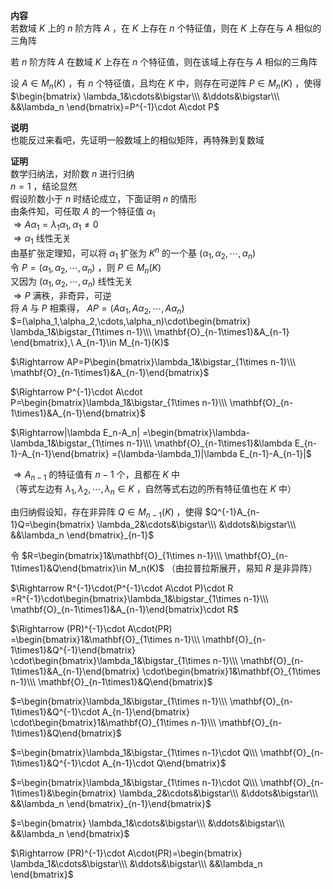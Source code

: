 **内容**  
若数域 $K$ 上的 $n$ 阶方阵 $A$ ，在 $K$ 上存在 $n$ 个特征值，则在 $K$ 上存在与 $A$ 相似的三角阵  
  
若 $n$ 阶方阵 $A$ 在数域 $K$ 上存在 $n$ 个特征值，则在该域上存在与 $A$ 相似的三角阵  
  
设 $A\in M_n(K)$ ，有 $n$ 个特征值，且均在 $K$ 中，则存在可逆阵 $P\in M_n(K)$ ，使得 $\begin{bmatrix}  
\lambda_1&\cdots&\bigstar\\\   
&\ddots&\bigstar\\\   
&&\lambda_n  
\end{bmatrix}=P^{-1}\cdot A\cdot P$   
  
**说明**  
也能反过来看吧，先证明一般数域上的相似矩阵，再特殊到复数域  
  
**证明**  
数学归纳法，对阶数 $n$ 进行归纳  
 $n=1$ ，结论显然  
假设阶数小于 $n$ 时结论成立，下面证明 $n$ 的情形  
由条件知，可任取 $A$ 的一个特征值 $\alpha_1$   
 $\Rightarrow A\alpha_1=\lambda_1\alpha_1,\alpha_1\neq0$   
 $\Rightarrow\alpha_1$ 线性无关  
由基扩张定理知，可以将 $\alpha_1$ 扩张为 $K^n$ 的一个基 $(\alpha_1,\alpha_2,\cdots,\alpha_n)$   
令 $P=(\alpha_1,\alpha_2,\cdots,\alpha_n)$ ，则 $P\in M_n(K)$   
又因为 $(\alpha_1,\alpha_2,\cdots,\alpha_n)$ 线性无关  
 $\Rightarrow P$ 满秩，非奇异，可逆  
将 $A$ 与 $P$ 相乘得， $AP=(A\alpha_1,A\alpha_2,\cdots,A\alpha_n)$   
 $=(\alpha_1,\alpha_2,\cdots,\alpha_n)\cdot\begin{bmatrix}  
\lambda_1&\bigstar_{1\times n-1}\\\   
\mathbf{O}_{n-1\times1}&A_{n-1}  
\end{bmatrix},\ A_{n-1}\in M_{n-1}(K)$   
  
 $\Rightarrow AP=P\begin{bmatrix}\lambda_1&\bigstar_{1\times n-1}\\\ \mathbf{O}_{n-1\times1}&A_{n-1}\end{bmatrix}$   
  
 $\Rightarrow P^{-1}\cdot A\cdot P=\begin{bmatrix}\lambda_1&\bigstar_{1\times n-1}\\\ \mathbf{O}_{n-1\times1}&A_{n-1}\end{bmatrix}$   
  
 $\Rightarrow|\lambda E_n-A_n|  
=\begin{bmatrix}\lambda-\lambda_1&\bigstar_{1\times n-1}\\\ \mathbf{O}_{n-1\times1}&\lambda E_{n-1}-A_{n-1}\end{bmatrix}  
=(\lambda-\lambda_1)|\lambda E_{n-1}-A_{n-1}|$   
  
 $\Rightarrow A_{n-1}$ 的特征值有 $n-1$ 个，且都在 $K$ 中  
（等式左边有 $\lambda_1,\lambda_2,\cdots,\lambda_n\in K$ ，自然等式右边的所有特征值也在 $K$ 中）  
  
由归纳假设知，存在非异阵 $Q\in M_{n-1}(K)$ ，使得 $Q^{-1}A_{n-1}Q=\begin{bmatrix}  
\lambda_2&\cdots&\bigstar\\\  
&\ddots&\bigstar\\\  
&&\lambda_n  
\end{bmatrix}_{n-1}$   
  
令 $R=\begin{bmatrix}1&\mathbf{O}_{1\times n-1}\\\ \mathbf{O}_{n-1\times1}&Q\end{bmatrix}\in M_n(K)$ （由拉普拉斯展开，易知 $R$ 是非异阵）  
  
 $\Rightarrow R^{-1}\cdot(P^{-1}\cdot A\cdot P)\cdot R  
=R^{-1}\cdot\begin{bmatrix}\lambda_1&\bigstar_{1\times n-1}\\\ \mathbf{O}_{n-1\times1}&A_{n-1}\end{bmatrix}\cdot R$   
  
 $\Rightarrow (PR)^{-1}\cdot A\cdot(PR)  
=\begin{bmatrix}1&\mathbf{O}_{1\times n-1}\\\ \mathbf{O}_{n-1\times1}&Q^{-1}\end{bmatrix}  
\cdot\begin{bmatrix}\lambda_1&\bigstar_{1\times n-1}\\\ \mathbf{O}_{n-1\times1}&A_{n-1}\end{bmatrix}  
\cdot\begin{bmatrix}1&\mathbf{O}_{1\times n-1}\\\ \mathbf{O}_{n-1\times1}&Q\end{bmatrix}$   
  
 $=\begin{bmatrix}\lambda_1&\bigstar_{1\times n-1}\\\ \mathbf{O}_{n-1\times1}&Q^{-1}\cdot A_{n-1}\end{bmatrix}  
\cdot\begin{bmatrix}1&\mathbf{O}_{1\times n-1}\\\ \mathbf{O}_{n-1\times1}&Q\end{bmatrix}$   
  
 $=\begin{bmatrix}\lambda_1&\bigstar_{1\times n-1}\cdot Q\\\ \mathbf{O}_{n-1\times1}&Q^{-1}\cdot A_{n-1}\cdot Q\end{bmatrix}$   
  
 $=\begin{bmatrix}\lambda_1&\bigstar_{1\times n-1}\cdot Q\\\   
\mathbf{O}_{n-1\times1}&\begin{bmatrix}  
\lambda_2&\cdots&\bigstar\\\  
&\ddots&\bigstar\\\  
&&\lambda_n  
\end{bmatrix}_{n-1}\end{bmatrix}$   
  
 $=\begin{bmatrix}  
\lambda_1&\cdots&\bigstar\\\  
&\ddots&\bigstar\\\  
&&\lambda_n  
\end{bmatrix}$   
  
 $\Rightarrow (PR)^{-1}\cdot A\cdot(PR)=\begin{bmatrix}  
\lambda_1&\cdots&\bigstar\\\  
&\ddots&\bigstar\\\  
&&\lambda_n  
\end{bmatrix}$   
